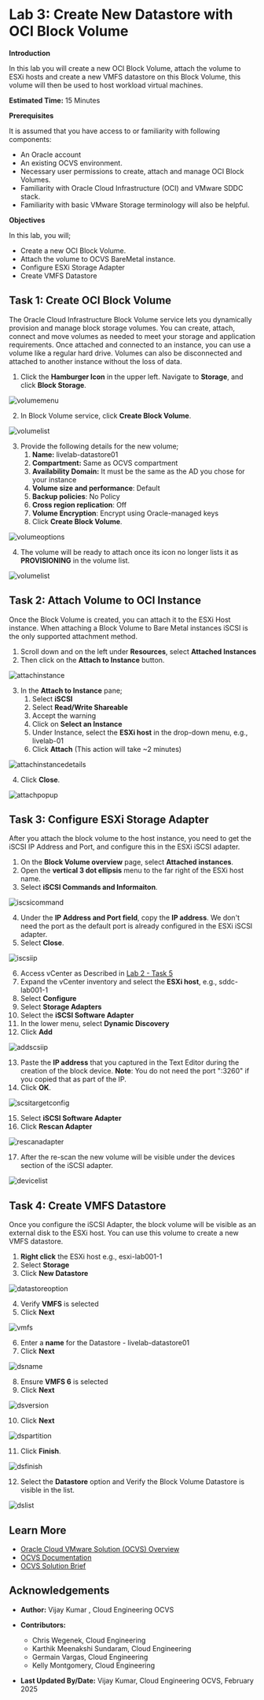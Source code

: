 # Lab 3: Create New Datastore with OCI Block Volume

**Introduction**

In this lab you will create a new OCI Block Volume, attach the volume to ESXi hosts and create a new VMFS datastore on this Block Volume, this volume will then be used to host workload virtual machines.

**Estimated Time:** 15 Minutes

**Prerequisites**

It is assumed that you have access to or familiarity with following components:

- An Oracle account
- An existing OCVS environment.
- Necessary user permissions to create, attach and manage OCI Block Volumes.
- Familiarity with Oracle Cloud Infrastructure (OCI) and VMware SDDC stack.
- Familiarity with basic VMware Storage terminology will also be helpful.

**Objectives**

In this lab, you will;

- Create a new OCI Block Volume.
- Attach the volume to OCVS BareMetal instance.
- Configure ESXi Storage Adapter
- Create VMFS Datastore

## Task 1: Create OCI Block Volume

The Oracle Cloud Infrastructure Block Volume service lets you dynamically provision and manage block storage volumes. You can create, attach, connect and move volumes as needed to meet your storage and application requirements. Once attached and connected to an instance, you can use a volume like a regular hard drive. Volumes can also be disconnected and attached to another instance without the loss of data.

1. Click the **Hamburger Icon** in the upper left. Navigate to **Storage**, and click **Block Storage**.

![volumemenu](./images/volumemenu.png)

2. In Block Volume service, click **Create Block Volume**.

![volumelist](./images/createvolume.png)

3. Provide the following details for the new volume;
      1. **Name:** livelab-datastore01
      2. **Compartment:** Same as OCVS compartment
      3. **Availability Domain:** It must be the same as the AD you chose for your instance
      4. **Volume size and performance**: Default
      5. **Backup policies**: No Policy
      6. **Cross region replication**: Off
      7. **Volume Encryption**: Encrypt using Oracle-managed keys
      8. Click **Create Block Volume**.

![volumeoptions](./images/volumeoption.png)

4. The volume will be ready to attach once its icon no longer lists it as **PROVISIONING** in the volume list.

![volumelist](./images/volumelist.png)

## Task 2: Attach Volume to OCI Instance

Once the Block Volume is created, you can attach it to the ESXi Host instance. When attaching a Block Volume to Bare Metal instances iSCSI is the only supported attachment method.

1. Scroll down and on the left under **Resources**, select **Attached Instances**
2. Then click on the **Attach to Instance** button.

![attachinstance](./images/attachinstance.png)

3. In the **Attach to Instance** pane;
      1. Select **iSCSI**
      2. Select **Read/Write Shareable**
      3. Accept the warning
      4. Click on **Select an Instance**
      5. Under Instance, select the **ESXi host** in the drop-down menu, e.g., livelab-01
      6. Click **Attach** (This action will take ~2 minutes)

![attachinstancedetails](./images/attachinstancedetails.png)

4. Click **Close**.

![attachpopup](./images/attachinstanceclose.png)

## Task 3: Configure ESXi Storage Adapter

After you attach the block volume to the host instance, you need to get the iSCSI IP Address and Port, and configure this in the ESXi iSCSI adapter.

1. On the **Block Volume overview** page, select **Attached instances**.
2. Open the **vertical 3 dot ellipsis** menu to the far right of the ESXi host name.
3. Select **iSCSI Commands and Informaiton**.

![iscsicommand](./images/iscsicommand.png)

4. Under the **IP Address and Port field**, copy the **IP address**. We don't need the port as the default port is already configured in the ESXi iSCSI adapter.
5. Select **Close**.

![iscsiip](./images/iscsiip.png)

6. Access vCenter as Described in [Lab 2 - Task 5](./../deploy_ocvs/deploy_ocvs.md/)
7. Expand the vCenter inventory and select the **ESXi host**, e.g., sddc-lab001-1
8. Select **Configure**
9.  Select **Storage Adapters**
10. Select the **iSCSI Software Adapter**
11. In the lower menu, select **Dynamic Discovery**
12. Click **Add**

![addscsiip](./images/addscsiip.png)

13. Paste the **IP address** that you captured in the Text Editor during the creation of the block device.
    **Note**: You do not need the port ":3260" if you copied that as part of the IP.
14. Click **OK**.

![scsitargetconfig](./images/scsitargetconfig.png)

15. Select **iSCSI Software Adapter**
16. Click **Rescan Adapter**

![rescanadapter](./images/rescanadapter.png)

17. After the re-scan the new volume will be visible under the devices section of the iSCSI adapter.

![devicelist](./images/storagelist.png)

## Task 4: Create VMFS Datastore
Once you configure the iSCSI Adapter, the block volume will be visible as an external disk to the ESXi host. You can use this volume to create a new VMFS datastore.

1. **Right click** the ESXi host e.g., esxi-lab001-1
2. Select **Storage**
3. Click **New Datastore**

![datastoreoption](./images/newdatastore.png)

4. Verify **VMFS** is selected
5. Click **Next**

![vmfs](./images/datastorevmfs.png)

6. Enter a **name** for the Datastore - livelab-datastore01
7. Click **Next**

![dsname](./images/datastorename.png)

8. Ensure **VMFS 6** is selected
9.  Click **Next**

![dsversion](./images/datastoreversion.png)

10. Click **Next**

![dspartition](./images/datastorepartition.png)

11. Click **Finish**.

![dsfinish](./images/datastorefinish.png)

12. Select the **Datastore** option and Verify the Block Volume Datastore is visible in the list.

![dslist](./images/datastorelist.png)

## Learn More

- [Oracle Cloud VMware Solution (OCVS) Overview](https://www.oracle.com/in/cloud/compute/vmware/)
- [OCVS Documentation](https://docs.oracle.com/en-us/iaas/Content/VMware/Concepts/ocvsoverview.htm)
- [OCVS Solution Brief](https://www.oracle.com/a/ocom/docs/understanding-oracle-cloud-vmware-solution.pdf)

## Acknowledgements

* **Author:** Vijay Kumar
, Cloud Engineering OCVS
* **Contributors:**
    - Chris Wegenek, Cloud Engineering
    - Karthik Meenakshi Sundaram, Cloud Engineering
    - Germain Vargas, Cloud Engineering
    - Kelly Montgomery, Cloud Engineering

* **Last Updated By/Date:** Vijay Kumar, Cloud Engineering OCVS, February 2025